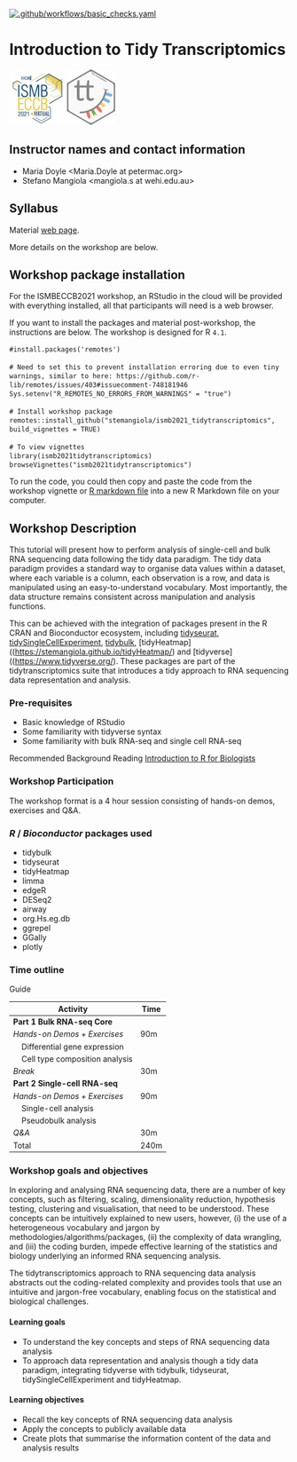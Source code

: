 <!-- badges: start -->
[![.github/workflows/basic_checks.yaml](https://github.com/tidy-transcriptomics-workshops/ismb2021_tidytranscriptomics/workflows/.github/workflows/basic_checks.yaml/badge.svg)](https://github.com/tidy-transcriptomics-workshops/ismb2021_tidytranscriptomics/actions) 	
<!-- badges: end -->

# Introduction to Tidy Transcriptomics
<p float="left">
<img height="100" alt="ismb2021" src="man/figures/ISMBECCB2021-virtual.png"/>
<img height="100" alt="tidybulk" src="https://github.com/Bioconductor/BiocStickers/blob/master/tidybulk/tidybulk.png?raw=true"/>
</p>

## Instructor names and contact information

* Maria Doyle <Maria.Doyle at petermac.org>  
* Stefano Mangiola <mangiola.s at wehi.edu.au>

## Syllabus

Material [web page](https://stemangiola.github.io/ismb2021_tidytranscriptomics/articles/tidytranscriptomics.html).

More details on the workshop are below.

## Workshop package installation 

For the ISMBECCB2021 workshop, an RStudio in the cloud will be provided with everything installed, all that participants will need is a web browser. 

If you want to install the packages and material post-workshop, the instructions are below. The workshop is designed for R `4.1`.

```
#install.packages('remotes')

# Need to set this to prevent installation erroring due to even tiny warnings, similar to here: https://github.com/r-lib/remotes/issues/403#issuecomment-748181946
Sys.setenv("R_REMOTES_NO_ERRORS_FROM_WARNINGS" = "true")

# Install workshop package
remotes::install_github("stemangiola/ismb2021_tidytranscriptomics", build_vignettes = TRUE)

# To view vignettes
library(ismb2021tidytranscriptomics)
browseVignettes("ismb2021tidytranscriptomics")
```

To run the code, you could then copy and paste the code from the workshop vignette or [R markdown file](https://raw.githubusercontent.com/stemangiola/ismb2021_tidytranscriptomics/master/vignettes/tidytranscriptomics.Rmd) into a new R Markdown file on your computer.

## Workshop Description

This tutorial will present how to perform analysis of single-cell and bulk RNA sequencing data following the tidy data paradigm. The tidy data paradigm provides a standard way to organise data values within a dataset, where each variable is a column, each observation is a row, and data is manipulated using an easy-to-understand vocabulary. Most importantly, the data structure remains consistent across manipulation and analysis functions.

This can be achieved with the integration of packages present in the R CRAN and Bioconductor ecosystem, including [tidyseurat](https://stemangiola.github.io/tidyseurat/), [tidySingleCellExperiment](https://stemangiola.github.io/tidySingleCellExperiment/), [tidybulk](https://stemangiola.github.io/tidybulk/), [tidyHeatmap]((https://stemangiola.github.io/tidyHeatmap/) and [tidyverse]((https://www.tidyverse.org/). These packages are part of the tidytranscriptomics suite that introduces a tidy approach to RNA sequencing data representation and analysis.

### Pre-requisites

* Basic knowledge of RStudio
* Some familiarity with tidyverse syntax
* Some familiarity with bulk RNA-seq and single cell RNA-seq

Recommended Background Reading
[Introduction to R for Biologists](https://melbournebioinformatics.github.io/r-intro-biologists/intro_r_biologists.html)

### Workshop Participation

The workshop format is a 4 hour session consisting of hands-on demos, exercises and Q&A.

### _R_ / _Bioconductor_ packages used

* tidybulk
* tidyseurat
* tidyHeatmap
* limma
* edgeR
* DESeq2
* airway
* org.Hs.eg.db
* ggrepel
* GGally
* plotly


### Time outline

Guide

| Activity                                                | Time |
|---------------------------------------------------------|------|
| **Part 1 Bulk RNA-seq Core**                            |      |
|  *Hands-on Demos + Exercises*                           |  90m |
|      Differential gene expression                       |      |
|      Cell type composition analysis                     |      |
| _Break_                                                 |  30m |
| **Part 2 Single-cell RNA-seq**                          |      |
|  *Hands-on Demos + Exercises*                           |  90m |
|      Single-cell analysis                               |      |
|      Pseudobulk analysis                                |      |
| _Q&A_                                                   |  30m |
| Total                                                   | 240m |

### Workshop goals and objectives

In exploring and analysing RNA sequencing data, there are a number of key concepts, such as filtering, scaling, dimensionality reduction, hypothesis testing, clustering and visualisation, that need to be understood. These concepts can be intuitively explained to new users, however, (i) the use of a heterogeneous vocabulary and jargon by methodologies/algorithms/packages, (ii) the complexity of data wrangling, and (iii) the coding burden, impede effective learning of the statistics and biology underlying an informed RNA sequencing analysis.

The tidytranscriptomics approach to RNA sequencing data analysis abstracts out the coding-related complexity and provides tools that use an intuitive and jargon-free vocabulary, enabling focus on the statistical and biological challenges.

#### Learning goals

* To understand the key concepts and steps of RNA sequencing data analysis
* To approach data representation and analysis though a tidy data paradigm, integrating tidyverse with tidybulk, tidyseurat, tidySingleCellExperiment and tidyHeatmap.

#### Learning objectives

* Recall the key concepts of RNA sequencing data analysis
* Apply the concepts to publicly available data
* Create plots that summarise the information content of the data and analysis results

